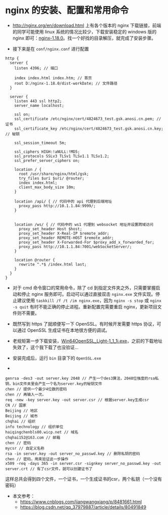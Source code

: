 # nginx 的安装、配置和常用命令
* <http://nginx.org/en/download.html> 上有各个版本的 nginx 下载链接，前端的同学可能使用 linux 系统的情况比较少，下载安装稳定的 windows 版的 nginx 即可：[nginx-1.18.0](../assets/files/nginx-1.18.0.zip)。找一个好找的目录解压，就完成了安装步骤。

* 接下来是在 ``conf/nginx.conf`` 进行配置
```code
http {
  server {
    listen 4396; // 端口
  
    index index.html index.htm; // 首页
    root D:/nginx-1.18.0/dist-workDate; // 文件路径
  }

  server {
    listen 443 ssl http2;
    server_name localhost;

    ssl on;
    ssl_certificate /etc/nginx/cert/4824673_test.gsk.anosi.cn.pem; // 证书
    ssl_certificate_key /etc/nginx/cert/4824673_test.gsk.anosi.cn.key; // 秘钥

    ssl_session_timeout 5m;

    ssl_ciphers HIGH:!aNULL:!MD5;
    ssl_protocols SSLv3 TLSv1 TLSv1.1 TLSv1.2;
    ssl_prefer_server_ciphers on;

    location / {
      root /usr/share/nginx/html/gsk;
      try_files $uri $uri/ @router;
      index index.html;
      client_max_body_size 10m;
    }
    
    location /api/ { // 代码中的 api 代理到后端地址
      proxy_pass http://10.1.1.84:9999/;
    }


    location /ws/ { // 代码中的 ws1 代理到 websocket 地址并设置跨域访问
      proxy_set_header Host $host;
      proxy_set_header X-Real-IP $remote_addr;
      proxy_set_header REMOTE-HOST $remote_addr;
      proxy_set_header X-Forwarded-For $proxy_add_x_forwarded_for;
      proxy_pass http://10.1.1.84:7001/webSocketServer/;
    }

    location @router {
      rewrite ^.*$ /index.html last;
    }
  }
}
```

* 对于 cmd 命令窗口的常用命令，除了 cd 到指定文件夹之外，只需要掌握启动和停止 nginx 服务即可。启动可以通过直接双击 ``nginx.exe`` 文件实现。停止建议使用 ``taskkill /f /t /im nginx.exe``，因为 ``nginx -s stop`` 或 ``nginx -s quit`` 有时不能正确的停止进程。重新配置完需要重启 nginx，更新项目文件则不需要。

* 既然写到 https 了就顺便写一下 OpenSSL。有时候开发需要 https 协议，可以通过 OpenSSL 生成证书在本地很方便的调试。

* 老规矩第一步下载安装，[Win64OpenSSL_Light-1_1_1i.exe](../assets/files/Win64OpenSSL_Light-1_1_1i.exe)，之前的下载地址失效了，这个我下载了也没验证...

* 安装完成后，运行 ``bin`` 目录下的 ``OpenSSL.exe`` 

* 
```code
genrsa -des3 -out server.key 2048 // 产生一个des3算法，2048位强度的rsa私钥，bin文件夹里会产生一个名为server.key的秘钥文件
chen // 提供一个最少4位数的密码
chen // 再输入一次。
req -new -key server.key -out server.csr // 根据server.key生成csr
CN // 国家
Beijing // 地区
Beijing // 城市
chqhai // 组织
info technology // 组织单位
haiqingchenbls00.wicp.net // 域名
chqhai152@163.com // 邮箱
chen // 密码
mycsr // 自定义名称
rsa -in server.key -out server_no_passwd.key // 删除私钥的密码
chen // 密码，用来验证这一步操作
x509 -req -days 365 -in server.csr -signkey server_no_passwd.key -out server.crt // 有了csr文件，就可以创建证书了
```
这样总共会得到四个文件，一个证书，一个生成证书的csr，两个私钥（一个没有密码）

* 本文参考：
   * <https://www.cnblogs.com/jiangwangxiang/p/8481661.html>
   * <https://blog.csdn.net/qq_37979887/article/details/80491849>
